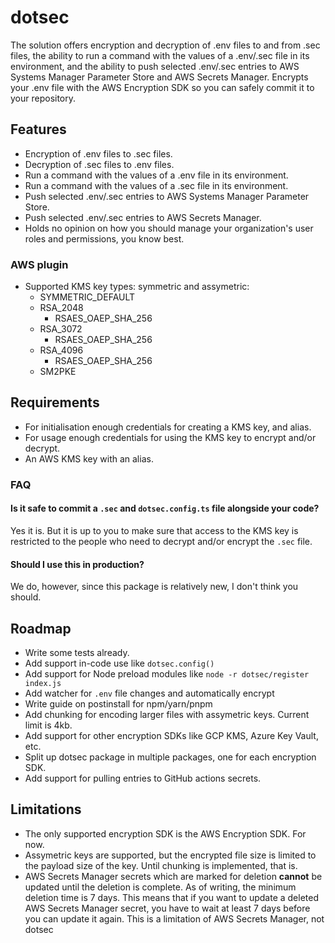 # dotsec

The solution offers encryption and decryption of .env files to and from .sec files, the ability to run a command with the values of a .env/.sec file in its environment, and the ability to push selected .env/.sec entries to AWS Systems Manager Parameter Store and AWS Secrets Manager.
Encrypts your .env file with the AWS Encryption SDK so you can safely commit it to your repository.

## Features

- Encryption of .env files to .sec files.
- Decryption of .sec files to .env files.
- Run a command with the values of a .env file in its environment.
- Run a command with the values of a .sec file in its environment.
- Push selected .env/.sec entries to AWS Systems Manager Parameter Store.
- Push selected .env/.sec entries to AWS Secrets Manager.
- Holds no opinion on how you should manage your organization's user roles and permissions, you know best.

### AWS plugin

- Supported KMS key types: symmetric and assymetric:
  - SYMMETRIC_DEFAULT
  - RSA_2048
    - RSAES_OAEP_SHA_256
  - RSA_3072
    - RSAES_OAEP_SHA_256
  - RSA_4096
    - RSAES_OAEP_SHA_256
  - SM2PKE

## Requirements

- For initialisation enough credentials for creating a KMS key, and alias.
- For usage enough credentials for using the KMS key to encrypt and/or decrypt.
- An AWS KMS key with an alias.
<!-- 
## Usage

If you don't have an AWS KMS key with an alias, you can create one with the following command:

```sh
aws kms create-key --description "Dotsec key" --region eu-west-1
```

Take not of the `KeyMetadata.KeyId` value, and create an alias for it:

> Note: You are free to pick any allowed alias name.

```sh
aws kms create-alias --alias-name alias/dotsec --target-key-id <key-id>
```

### Execute a command and use the values of a .env file in its environment

Create a .env file if you don't have one already, and add some values:

```sh
echo "MY_FANCY_ENV_VAR='yes yes yallzies'\nHEY_HO='Let\'s go'" > .env
```

The following command will create an encrypted version of the `.env` file, and store it in a file called `.sec`. It will also create a config file called `dotsec.config.ts` which contains the KMS key alias, and AWS region. (Note: you don't have to add the key alias and region to the config file, you can also pass them as options to the dotsec aws sub command. See `dotsec init aws --help` for more information.)

```sh
npx dotsec init --aws-region eu-west-1 [--aws-key-alias alias/dotsec]
```

The following files will be created:

- `.sec` - The encrypted version of the `.env` file.
- `dotsec.config.ts` - The config file containing the KMS key alias and AWS region.

### Add files to Git

Add the `.sec` and `dotsec.config.ts` files to your repository, and commit these accordingly.

### Run a process with your .env file

```sh
npx dotsec run --env .env command env
```

### Run a process with your .sec file

```sh
npx dotsec run --sec .sec command env
```

For more options see `dotsec run --help`.

### Decrypt a .sec file to .env

```sh
npx dotsec decrypt
```

For more options see `dotsec decrypt --help`.

### Encrypt a .env file to .sec

```sh
npx dotsec encrypt
```

For more options see `dotsec encrypt --help`.

### Push selected .env/.sec entries to AWS Systems Manager Parameter Store

Take your favorite editor, and edit the `dotsec.config.ts` file. Add the following to the `aws` object:

```ts
{
    variables: {
        "NAME_OF_ENV_VAR_YOU_WANT_TO_PUSH": {
            push: {
                aws: {
                    ssm: true
                }
            }
        }
    }
}
```

> Take a look at the DotsecConfig type for more options on how to configure SSM pushes.

```sh
npx dotsec push --env --to-aws-ssm
```

### Push selected .env/.sec entries to AWS Secrets Manager

Take your favorite editor, and edit the `dotsec.config.ts` file. Add the following to the `aws` object:

```ts
{
    variables: {
        "NAME_OF_ENV_VAR_YOU_WANT_TO_PUSH": {
            push: {
                aws: {
                    secretsManager: true
                }
            }
        }
    }
}
```

> Take a look at the DotsecConfig type for more options on how to configure Secrets Manager pushes.

```sh
npx dotsec push --env --to-aws-secrets-manager
``` -->

### FAQ

#### Is it safe to commit a `.sec` and `dotsec.config.ts` file alongside your code?

Yes it is. But it is up to you to make sure that access to the KMS key is restricted to the people who need to decrypt and/or encrypt the `.sec` file.

#### Should I use this in production?

We do, however, since this package is relatively new, I don't think you should.

## Roadmap

- Write some tests already.
- Add support in-code use like `dotsec.config()`
- Add support for Node preload modules like `node -r dotsec/register index.js`
- Add watcher for `.env` file changes and automatically encrypt
- Write guide on postinstall for npm/yarn/pnpm
- Add chunking for encoding larger files with assymetric keys. Current limit is 4kb.
- Add support for other encryption SDKs like GCP KMS, Azure Key Vault, etc.
- Split up dotsec package in multiple packages, one for each encryption SDK.
- Add support for pulling entries to GitHub actions secrets.

## Limitations

- The only supported encryption SDK is the AWS Encryption SDK. For now.
- Assymetric keys are supported, but the encrypted file size is limited to the payload size of the key. Until chunking is implemented, that is.
- AWS Secrets Manager secrets which are marked for deletion **cannot** be updated until the deletion is complete. As of writing, the minimum deletion time is 7 days. This means that if you want to update a deleted AWS Secrets Manager secret, you have to wait at least 7 days before you can update it again. This is a limitation of AWS Secrets Manager, not dotsec
